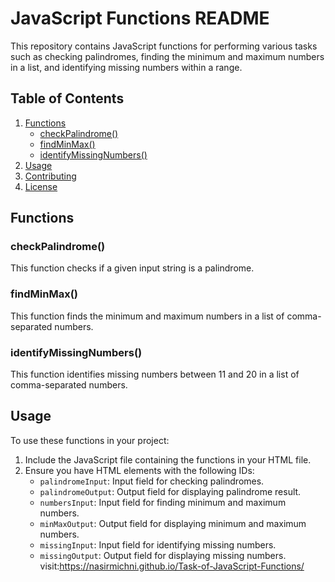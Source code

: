 # JavaScript Functions README

This repository contains JavaScript functions for performing various tasks such as checking palindromes, finding the minimum and maximum numbers in a list, and identifying missing numbers within a range.

## Table of Contents
1. [Functions](#functions)
    - [checkPalindrome()](#checkpalindrome)
    - [findMinMax()](#findminmax)
    - [identifyMissingNumbers()](#identifymissingnumbers)
2. [Usage](#usage)
3. [Contributing](#contributing)
4. [License](#license)

## Functions

### checkPalindrome()
This function checks if a given input string is a palindrome.

### findMinMax()
This function finds the minimum and maximum numbers in a list of comma-separated numbers.

### identifyMissingNumbers()
This function identifies missing numbers between 11 and 20 in a list of comma-separated numbers.

## Usage
To use these functions in your project:

1. Include the JavaScript file containing the functions in your HTML file.
2. Ensure you have HTML elements with the following IDs:
   - `palindromeInput`: Input field for checking palindromes.
   - `palindromeOutput`: Output field for displaying palindrome result.
   - `numbersInput`: Input field for finding minimum and maximum numbers.
   - `minMaxOutput`: Output field for displaying minimum and maximum numbers.
   - `missingInput`: Input field for identifying missing numbers.
   - `missingOutput`: Output field for displaying missing numbers.
visit:https://nasirmichni.github.io/Task-of-JavaScript-Functions/  
